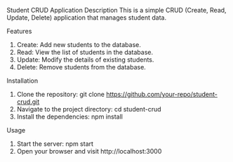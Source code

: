 Student CRUD Application
Description
This is a simple CRUD (Create, Read, Update, Delete) application that manages student data.

Features
1. Create: Add new students to the database.
2. Read: View the list of students in the database.
3. Update: Modify the details of existing students.
4. Delete: Remove students from the database.

Installation
1. Clone the repository: git clone https://github.com/your-repo/student-crud.git
2. Navigate to the project directory: cd student-crud
3. Install the dependencies: npm install

Usage
1. Start the server: npm start
2. Open your browser and visit http://localhost:3000
